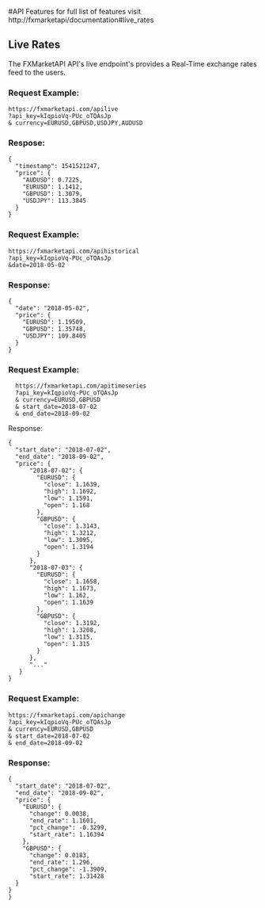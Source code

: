 
#API Features
for full list of features visit http://fxmarketapi/documentation#live_rates

## Live Rates
The FXMarketAPI API's live endpoint's provides a Real-Time exchange rates feed to the users.

### Request Example:
```
https://fxmarketapi.com/apilive
?api_key=kIqpioVq-PUc_oTQAsJp
& currency=EURUSD,GBPUSD,USDJPY,AUDUSD
```
### Respose:

```
{
  "timestamp": 1541521247,
  "price": {
    "AUDUSD": 0.7225,
    "EURUSD": 1.1412,
    "GBPUSD": 1.3079,
    "USDJPY": 113.3845
  }
}
```
### Request Example:
```
https://fxmarketapi.com/apihistorical
?api_key=kIqpioVq-PUc_oTQAsJp
&date=2018-05-02
```
### Response:
```
{
  "date": "2018-05-02",
  "price": {
    "EURUSD": 1.19509,
    "GBPUSD": 1.35748,
    "USDJPY": 109.8405
  }
}
```
### Request Example:
```
  https://fxmarketapi.com/apitimeseries
  ?api_key=kIqpioVq-PUc_oTQAsJp
  & currency=EURUSD,GBPUSD
  & start_date=2018-07-02
  & end_date=2018-09-02
```
Response:
```
{
  "start_date": "2018-07-02",
  "end_date": "2018-09-02",
  "price": {
      "2018-07-02": {
        "EURUSD": {
          "close": 1.1639,
          "high": 1.1692,
          "low": 1.1591,
          "open": 1.168
        },
        "GBPUSD": {
          "close": 1.3143,
          "high": 1.3212,
          "low": 1.3095,
          "open": 1.3194
        }
      },
      "2018-07-03": {
        "EURUSD": {
          "close": 1.1658,
          "high": 1.1673,
          "low": 1.162,
          "open": 1.1639
        },
        "GBPUSD": {
          "close": 1.3192,
          "high": 1.3208,
          "low": 1.3115,
          "open": 1.315
        }
      },
      "..."
   }
}
```
### Request Example:
```
https://fxmarketapi.com/apichange
?api_key=kIqpioVq-PUc_oTQAsJp
& currency=EURUSD,GBPUSD
& start_date=2018-07-02
& end_date=2018-09-02
```
### Response:
```
{
  "start_date": "2018-07-02",
  "end_date": "2018-09-02",
  "price": {
    "EURUSD": {
      "change": 0.0038,
      "end_rate": 1.1601,
      "pct_change": -0.3299,
      "start_rate": 1.16394
    },
    "GBPUSD": {
      "change": 0.0183,
      "end_rate": 1.296,
      "pct_change": -1.3909,
      "start_rate": 1.31428
  }
}
}
```
